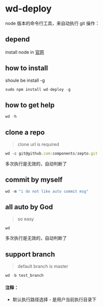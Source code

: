 wd-deploy
===========

node 版本的命令行工具，来自动执行 git 操作：


## depend

install node in <a target="_blank" href="http://nodejs.org/">官网</a>

## how to install

shoule be install -g

```javascript
sudo npm install wd-deploy -g
```

## how to get help

```javascript
wd -h
```

## clone a repo

> clone url is required

```javascript
wd -c git@github.com:components/zepto.git
```

多次执行是无效的，自动判断了



## commit by myself

```javascript
wd -m "i do not like auto commit msg"
```


## all auto by God

> so easy

```wd
wd
```

多次执行是无效的，自动判断了


## support branch

> default branch is master

```javascript
wd -b test_branch
```

#### 注释：

* 默认执行路径选择 - 是用户当前执行目录下
